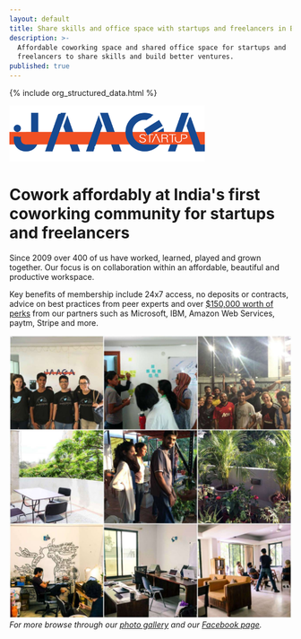 ```yaml
---
layout: default
title: Share skills and office space with startups and freelancers in Bangalore
description: >-
  Affordable coworking space and shared office space for startups and
  freelancers to share skills and build better ventures.
published: true
---
```


{% include org_structured_data.html %}

[![Brandmark][logo]](/)

# Cowork affordably at India's first coworking community for startups and freelancers

Since 2009 over 400 of us have worked, learned, played and grown together. Our focus is on collaboration within an affordable, beautiful and productive workspace.

Key benefits of membership include 24x7 access, no deposits or contracts, advice on best practices from peer experts and over [$150,000 worth of perks](/coworking/) from our partners such as Microsoft, IBM, Amazon Web Services, paytm, Stripe and more.

![Collage][collage]
_For more browse through our [photo gallery](http://gallery.startup.jaaga.in) and our [Facebook page](https://facebook.com/JaagaStartup)._


[logo]: /public/logo.png "Jaaga Startup Brandmark"

[collage]: /public/collage2.jpg "Helping startups and freelancers build great ventures since 2009!"

